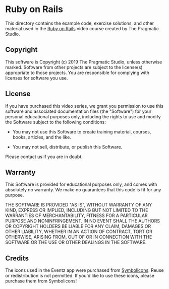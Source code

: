 # Ruby on Rails

This directory contains the example code, exercise solutions, and
other material used in the [Ruby on Rails](https://pragmaticstudio.com/courses/rails) video course created by The Pragmatic Studio.

## Copyright

This software is Copyright (c) 2019 The Pragmatic Studio, unless otherwise marked. Software from other projects are subject to the license(s) appropriate to those projects. You are responsible for complying with licenses for software you use.

## License

If you have purchased this video series, we grant you permission to use this software and associated documentation files (the "Software") for your personal educational purposes only, including the rights to use and modify the Software subject to the following conditions:

- You may not use this Software to create training material,
  courses, books, articles, and the like.

- You may not sell, distribute, or publish this Software.

Please contact us if you are in doubt.

## Warranty

This Software is provided for educational purposes only, and comes with absolutely no warranty. We make no guarantees that this code is fit for any purpose.

THE SOFTWARE IS PROVIDED "AS IS", WITHOUT WARRANTY OF ANY KIND, EXPRESS OR IMPLIED, INCLUDING BUT NOT LIMITED TO THE WARRANTIES OF MERCHANTABILITY, FITNESS FOR A PARTICULAR PURPOSE AND NONINFRINGEMENT. IN NO EVENT SHALL THE AUTHORS OR COPYRIGHT HOLDERS BE LIABLE FOR ANY CLAIM, DAMAGES OR OTHER LIABILITY, WHETHER IN AN ACTION OF CONTRACT, TORT OR OTHERWISE, ARISING FROM,
OUT OF OR IN CONNECTION WITH THE SOFTWARE OR THE USE OR OTHER DEALINGS IN THE SOFTWARE.

## Credits

The icons used in the Eventz app were purchased from [Symbolicons](https://symbolicons.com/). Reuse or redistribution is not permitted. If you'd like to use these icons, please purchase them from Symbolicons!
